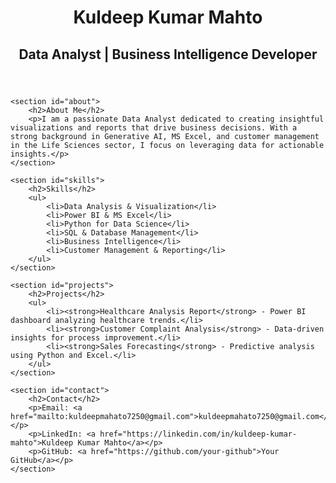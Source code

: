 <!DOCTYPE html>
<html lang="en">

<head>
    <meta charset="utf-8">
    <meta http-equiv="x-ua-compatible" content="ie=edge">
    <title>Kuldeep Kumar Mahto | Data Analyst Portfolio</title>
    <meta name="viewport" content="width=device-width, initial-scale=1, shrink-to-fit=no">
    <link rel="stylesheet" href="assets/css/style.css">
</head>

<body>
    <header>
        <h1>Kuldeep Kumar Mahto</h1>
        <h2>Data Analyst | Business Intelligence Developer</h2>
    </header>
    
    <section id="about">
        <h2>About Me</h2>
        <p>I am a passionate Data Analyst dedicated to creating insightful visualizations and reports that drive business decisions. With a strong background in Generative AI, MS Excel, and customer management in the Life Sciences sector, I focus on leveraging data for actionable insights.</p>
    </section>
    
    <section id="skills">
        <h2>Skills</h2>
        <ul>
            <li>Data Analysis & Visualization</li>
            <li>Power BI & MS Excel</li>
            <li>Python for Data Science</li>
            <li>SQL & Database Management</li>
            <li>Business Intelligence</li>
            <li>Customer Management & Reporting</li>
        </ul>
    </section>
    
    <section id="projects">
        <h2>Projects</h2>
        <ul>
            <li><strong>Healthcare Analysis Report</strong> - Power BI dashboard analyzing healthcare trends.</li>
            <li><strong>Customer Complaint Analysis</strong> - Data-driven insights for process improvement.</li>
            <li><strong>Sales Forecasting</strong> - Predictive analysis using Python and Excel.</li>
        </ul>
    </section>
    
    <section id="contact">
        <h2>Contact</h2>
        <p>Email: <a href="mailto:kuldeepmahato7250@gmail.com">kuldeepmahato7250@gmail.com</a></p>
        <p>LinkedIn: <a href="https://linkedin.com/in/kuldeep-kumar-mahto">Kuldeep Kumar Mahto</a></p>
        <p>GitHub: <a href="https://github.com/your-github">Your GitHub</a></p>
    </section>
</body>

</html>
